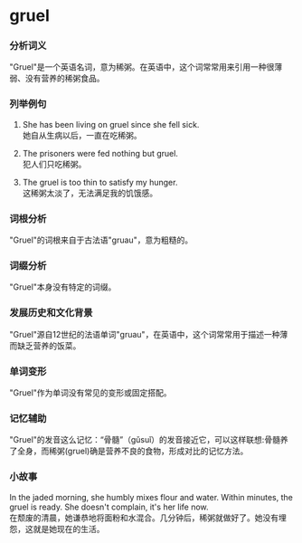 # gruel

### 分析词义

  

"Gruel"是一个英语名词，意为稀粥。在英语中，这个词常常用来引用一种很薄弱、没有营养的稀粥食品。

  

### 列举例句

  

1.  She has been living on gruel since she fell sick.  
    她自从生病以后，一直在吃稀粥。
    
      
    
2.  The prisoners were fed nothing but gruel.  
    犯人们只吃稀粥。
    
      
    
3.  The gruel is too thin to satisfy my hunger.  
    这稀粥太淡了，无法满足我的饥饿感。
    
      
    

  

### 词根分析

  

"Gruel"的词根来自于古法语"gruau"，意为粗糙的。

  

### 词缀分析

  

"Gruel"本身没有特定的词缀。

  

### 发展历史和文化背景

  

"Gruel"源自12世纪的法语单词"gruau"，在英语中，这个词常常用于描述一种薄而缺乏营养的饭菜。

  

### 单词变形

  

"Gruel"作为单词没有常见的变形或固定搭配。

  

### 记忆辅助

  

"Gruel"的发音这么记忆：“骨髓”（gǔsuǐ）的发音接近它，可以这样联想:骨髓养了全身，而稀粥(gruel)确是营养不良的食物，形成对比的记忆方法。

  

### 小故事

  

In the jaded morning, she humbly mixes flour and water. Within minutes, the gruel is ready. She doesn't complain, it's her life now.  
在颓废的清晨，她谦恭地将面粉和水混合。几分钟后，稀粥就做好了。她没有埋怨，这就是她现在的生活。

